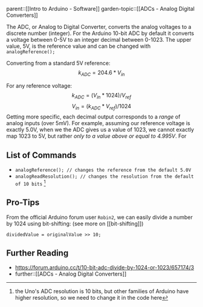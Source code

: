 parent::[[Intro to Arduino - Software]]
garden-topic::[[ADCs - Analog Digital Converters]]

The ADC, or Analog to Digital Converter, converts the analog voltages to a discrete number (integer). For the Arduino 10-bit ADC by default it converts a voltage between 0-5V to an integer decimal between 0-1023. The upper value, 5V, is the reference value and can be changed with  `analogReference();`

Converting from a standard 5V reference:
$$ k_{ADC} = 204.6 * V_{in}$$

For any reference voltage:
$$ k_{ADC} = (V_{in} * 1024)/V_{ref} $$
$$ V_{in} = (k_{ADC} *V_{ref})/1024 $$ 
Getting more specific, each decimal output corresponds to a *range* of analog inputs (over 5mV). For example, assuming our reference voltage is exactly 5.0V, when we the ADC gives us a value of 1023, we cannot exactly map 1023 to 5V, but rather _only to a value above or equal to 4.995V_. For 

## List of Commands
- `analogReference(); // changes the reference from the default 5.0V`
- `analogReadResolution(); // changes the resolution from the default of 10 bits` [^1]

## Pro-Tips

From the official Arduino forum user `Robin2`, we can easily divide a number by 1024 using bit-shifting: (see more on [[bit-shifting]])
```
dividedValue = originalValue >> 10;
```


[^1]: the Uno's ADC resolution is 10 bits, but other families of Arduino have higher resolution, so we need to change it in the code here

## Further Reading
- https://forum.arduino.cc/t/10-bit-adc-divide-by-1024-or-1023/657174/3
- further::[[ADCs - Analog Digital Converters]]